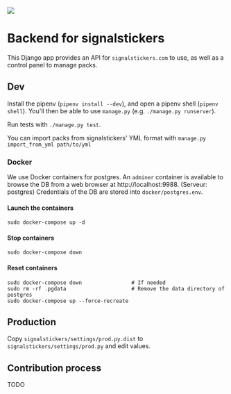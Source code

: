 
![](https://github.com/signalstickers/backend/workflows/Test/badge.svg)

# Backend for signalstickers


This Django app provides an API for `signalstickers.com` to use, as well as a
control panel to manage packs.


## Dev

Install the pipenv (`pipenv install --dev`), and open a pipenv shell (`pipenv
shell`). You'll then be able to use `manage.py` (e.g. `./manage.py runserver`).

Run tests with `./manage.py test`.

You can import packs from signalstickers' YML format with `manage.py import_from_yml path/to/yml`

### Docker
We use Docker containers for postgres. An `adminer` container is available to
browse the DB from a web browser at http://localhost:9988. (Serveur: postgres)
Credentials of the DB are stored into `docker/postgres.env`.

#### Launch the containers

```
sudo docker-compose up -d
```

#### Stop containers

```
sudo docker-compose down
```

#### Reset containers

```
sudo docker-compose down                # If needed
sudo rm -rf .pgdata                     # Remove the data directory of postgres
sudo docker-compose up --force-recreate
```

## Production

Copy `signalstickers/settings/prod.py.dist` to `signalstickers/settings/prod.py`
and edit values.


## Contribution process

TODO
